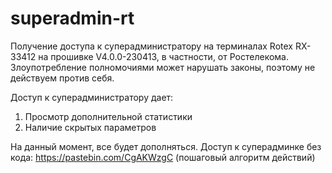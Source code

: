 # superadmin-rt

Получение доступа к суперадминистратору на терминалах	Rotex RX-33412 на прошивке V4.0.0-230413, в частности, от Ростелекома. 
Злоупотребление полномочиями может нарушать законы, поэтому не действуем против себя.

Доступ к суперадминистратору дает:
1. Просмотр дополнительной статистики
2. Наличие скрытых параметров

На данный момент, все будет дополняться. Доступ к суперадминке без кода: https://pastebin.com/CgAKWzgC (пошаговый алгоритм действий)
